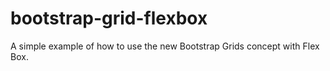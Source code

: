 # bootstrap-grid-flexbox
A simple example of how to use the new Bootstrap Grids concept with Flex Box.
